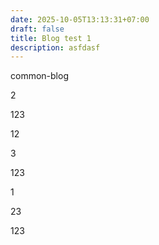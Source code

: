 ```yaml
---
date: 2025-10-05T13:13:31+07:00
draft: false
title: Blog test 1
description: asfdasf
---
```

common-blog



2



123

12

3

123

1

23

123
